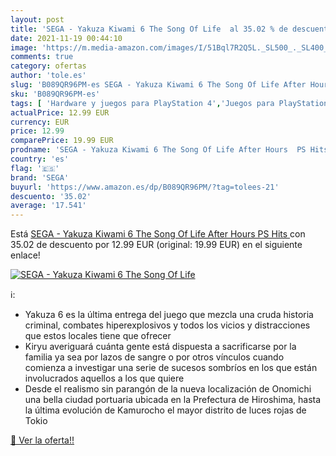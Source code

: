 ```yaml
---
layout: post
title: 'SEGA - Yakuza Kiwami 6 The Song Of Life  al 35.02 % de descuento'
date: 2021-11-19 00:44:10
image: 'https://m.media-amazon.com/images/I/51Bql7R2Q5L._SL500_._SL400_.jpg'
comments: true
category: ofertas
author: 'tole.es'
slug: 'B089QR96PM-es SEGA - Yakuza Kiwami 6 The Song Of Life After Hours PS Hits'
sku: 'B089QR96PM-es'
tags: [ 'Hardware y juegos para PlayStation 4','Juegos para PlayStation 4','Videojuegos','sega', ]
actualPrice: 12.99 EUR
currency: EUR
price: 12.99
comparePrice: 19.99 EUR
prodname: 'SEGA - Yakuza Kiwami 6 The Song Of Life After Hours  PS Hits '
country: 'es'
flag: '🇪🇸'
brand: 'SEGA'
buyurl: 'https://www.amazon.es/dp/B089QR96PM/?tag=tolees-21'
descuento: '35.02'
average: '17.541'
---
```


Está [SEGA - Yakuza Kiwami 6 The Song Of Life After Hours  PS Hits ](https://www.amazon.es/dp/B089QR96PM/?tag=tolees-21) con 35.02 de descuento por 12.99 EUR (original: 19.99 EUR) en el siguiente enlace!

[![SEGA - Yakuza Kiwami 6 The Song Of Life ](https://m.media-amazon.com/images/I/51Bql7R2Q5L._SL500_._SL400_.jpg)](https://www.amazon.es/dp/B089QR96PM/?tag=tolees-21)

ℹ️:

- Yakuza 6 es la última entrega del juego que mezcla una cruda historia criminal, combates hiperexplosivos y todos los vicios y distracciones que estos locales tiene que ofrecer
- Kiryu averiguará cuánta gente está dispuesta a sacrificarse por la familia ya sea por lazos de sangre o por otros vínculos cuando comienza a investigar una serie de sucesos sombríos en los que están involucrados aquellos a los que quiere
- Desde el realismo sin parangón de la nueva localización de Onomichi una bella ciudad portuaria ubicada en la Prefectura de Hiroshima, hasta la última evolución de Kamurocho el mayor distrito de luces rojas de Tokio

[🛒 Ver la oferta!!](https://www.amazon.es/dp/B089QR96PM/?tag=tolees-21)
